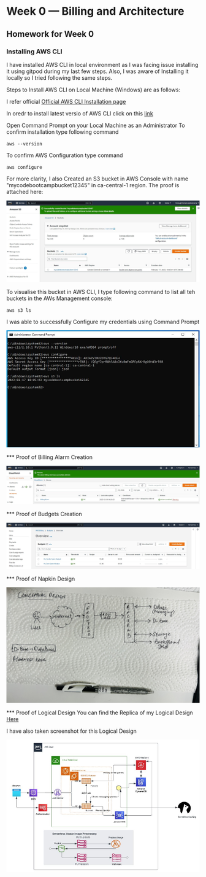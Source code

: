 # Week 0 — Billing and Architecture

## Homework for Week 0

### Installing AWS CLI 

I have installed AWS CLI in local environment as I was facing issue installing it using gitpod during my last few steps. Also, I was aware of Installing it locally so I tried following the same steps. 

Steps to Install AWS CLI on Local Machine (Windows) are as follows:

I refer official [Official AWS CLI Installation page](https://docs.aws.amazon.com/cli/latest/userguide/getting-started-install.html)

In oredr to install latest versio of AWS CLI click on this [link](https://awscli.amazonaws.com/AWSCLIV2.msi)



Open Command Prompt on your Local Machine as  an Administrator
To confirm installation type following command 
```
aws --version
```

To confirm AWS Configuration type command
```
aws configure
```
For more clarity, I also Created an S3 bucket in AWS Console with name "mycodebootcampbucket12345" in ca-central-1 region. The proof is attached here:

![S3 Bucket Creation in AWS Console for demonstartion of AWS CLI Installation](assets/week0s3creationinconsole.JPG)


To visualise this bucket in AWS CLI, I type following command to list all teh buckets in the AWs Management console:
```
aws s3 ls
```

I was able to successfully Configure my credentials using Command Prompt

![Proof of AWS CLI Installation](assets/week0CLIConfiguration.JPG)


*** Proof of Billing Alarm Creation

![Billing Alarm Creted in AWS Console](assets/week0BillingAlarm.JPG)


*** Proof of Budgets Creation

![I have Creted 2 Budgets:Credtits Spend and $1 Budget](assets/week0BudgetsCreation.JPG)


***  Proof of Napkin Design

![Screenshot for the Creation of Conceptual Design on Napkin](assets/Week0ConceptualdesignonNApkin.jpg)


*** Proof of Logical Design
You can find the Replica of my Logical Design [Here](https://lucid.app/lucidchart/4c254668-27be-4bee-9da8-94a5fad8e554/edit?viewport_loc=-780%2C-150%2C1845%2C894%2C0_0&invitationId=inv_71ceed20-1b68-4ead-b4ad-bb2cbac46fe9)

I have also taken screenshot for this Logical Design 

![Logical Crudder Design](assets/Week0LucidChartLogicalDiagram.JPG)



